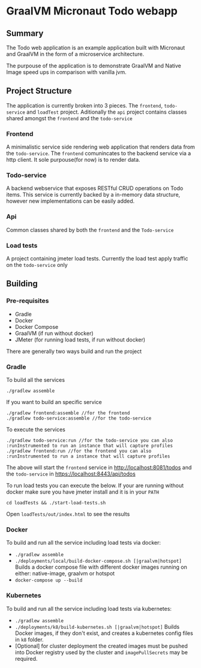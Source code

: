 # GraalVM Micronaut Todo webapp

## Summary

The Todo web application is an example application built with Micronaut and GraalVM in the form of a microservice architecture. 

The purpouse of the application is to demonstrate GraalVM and Native Image speed ups in comparison with vanilla jvm.


## Project Structure

The application is currently broken into 3 pieces. The `frontend`, `todo-service` and `loadTest` project. Aditionally the `api`
project contains classes shared amongst the `frontend` and the `todo-service`

### Frontend

A minimalistic service side rendering web application that renders data from the `todo-service`. The `frontend` comunincates to the backend service via a http client.
It sole purpouse(for now) is to render data.

### Todo-service

A backend webservice that exposes RESTful CRUD operations on Todo items. This service is currently backed by a in-memory data structure, however new implementations can be easily added.

### Api

Common classes shared by both the `frontend` and the `Todo-service`

### Load tests

A project containing jmeter load tests. Currently the load test apply traffic on the `todo-service` only


## Building

### Pre-requisites
- Gradle
- Docker
- Docker Compose
- GraalVM (if run without docker)
- JMeter (for running load tests, if run without docker)

There are generally two ways build and run the project 

### Gradle
To build all the services

```
./gradlew assemble
```

If you want to build an specific service
```
./gradlew frontend:assemble //for the frontend
./gradlew todo-service:assemble //for the todo-service
```

To execute the services
```
./gradlew todo-service:run //for the todo-service you can also :runInstrumented to run an instance that will capture profiles
./gradlew frontend:run //for the frontend you can also :runInstrumented to run a instance that will capture profiles
```
The above will start the `frontend` service in [http://localhost:8081/todos](http://localhost:8081/todos) and the `todo-service` in [https://localhost:8443/api/todos](https://localhost:8443/api/todos)


To run load tests you can execute the below. If your are running without docker make sure you have jmeter install and it is in your `PATH`

```
cd loadTests && ./start-load-tests.sh
```

Open `loadTests/out/index.html` to see the results


### Docker
To build and run all the service including load tests via docker:

- `./gradlew assemble`
- `./deployments/local/build-docker-compose.sh [|graalvm|hotspot]` Builds a docker compose file with different docker images running on either: native-image, graalvm or hotspot
- `docker-compose up --build`

### Kubernetes
To build and run all the service including load tests via kubernetes:

- `./gradlew assemble`
- `./deployments/k8/build-kubernetes.sh [|graalvm|hotspot]` Builds Docker images, if they don't exist, and creates a kubernetes config files in `k8` folder.
- [Optional] for cluster deployment the created images must be pushed into Docker registry used by the cluster and `imagePullSecrets` may be required.

